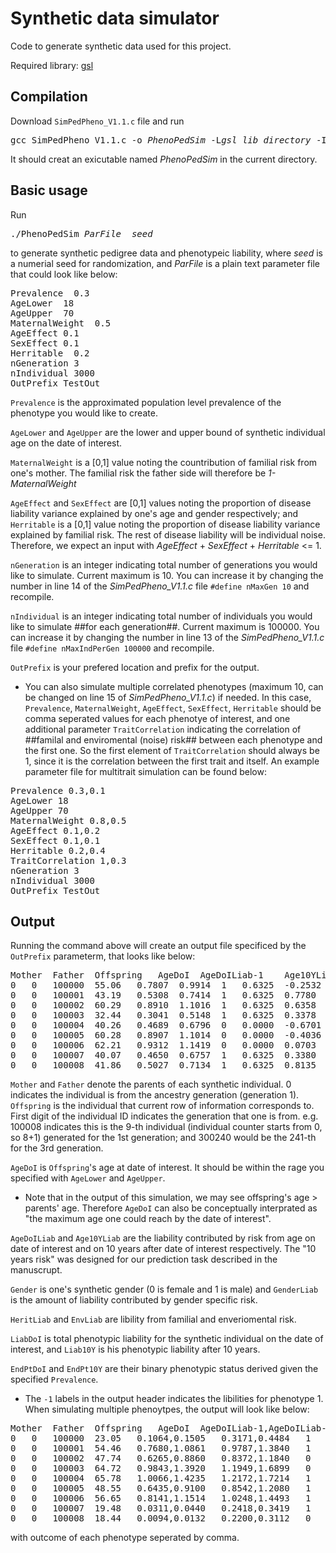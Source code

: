 # Synthetic data simulator

Code to generate synthetic data used for this project.

Required library: [gsl](https://www.gnu.org/software/gsl/)

## Compilation

Download `SimPedPheno_V1.1.c` file and run
<pre>
gcc SimPedPheno_V1.1.c -o <em>PhenoPedSim</em> -L<em>gsl_lib_directory</em> -I<em>gsl_include_directory</em> -lm -lgsl -fPIC -lcblas -lblas
</pre>
It should creat an exicutable named <em>PhenoPedSim</em> in the current directory.

## Basic usage

Run
<pre>
./PhenoPedSim <em>ParFile</em>  <em>seed</em>
</pre>
to generate synthetic pedigree data and phenotypeic liability, where <em>seed</em> is a numerial seed for randomization, and <em>ParFile</em> is a plain text parameter file that could look like below:
<pre>
Prevalence  0.3
AgeLower  18
AgeUpper  70
MaternalWeight  0.5
AgeEffect 0.1
SexEffect 0.1
Herritable  0.2
nGeneration 3
nIndividual 3000
OutPrefix TestOut
</pre>

`Prevalence` is the approximated population level prevalence of the phenotype you would like to create.

`AgeLower` and `AgeUpper` are the lower and upper bound of synthetic individual age on the date of interest.

`MaternalWeight` is a \[0,1\] value noting the countribution of familial risk from one's mother. The familial risk the father side will therefore be _1-MaternalWeight_

`AgeEffect` and `SexEffect` are \[0,1\] values noting the proportion of disease liability variance explained by one's age and gender respectively; and `Herritable` is a \[0,1\] value noting the proportion of disease liability variance explained by familial risk. The rest of disease liability will be individual noise. Therefore, we expect an input with _AgeEffect_ + _SexEffect_ + _Herritable_ <= 1.

`nGeneration` is an integer indicating total number of generations you would like to simulate. Current maximum is 10. You can increase it by changing the number in line 14 of the _SimPedPheno_V1.1.c_ file `#define nMaxGen 10` and recompile.

`nIndividual` is an integer indicating total number of individuals you would like to simulate ##for each generation##. Current maximum is 100000. You can increase it by changing the number in line 13 of the _SimPedPheno_V1.1.c_ file `#define nMaxIndPerGen 100000` and recompile.

`OutPrefix` is your prefered location and prefix for the output.

* You can also simulate multiple correlated phenotypes (maximum 10, can be changed on line 15 of _SimPedPheno_V1.1.c_) if needed. In this case, `Prevalence`, `MaternalWeight`, `AgeEffect`, `SexEffect`, `Herritable` should be comma seperated values for each phenotye of interest, and one additional parameter `TraitCorrelation` indicating the correlation of ##familal and enviromental (noise) risk## between each phenotype and the first one. So the first element of `TraitCorrelation` should always be 1, since it is the correlation between the first trait and itself. An example parameter file for multitrait simulation can be found below:

<pre>
Prevalence 0.3,0.1
AgeLower 18
AgeUpper 70
MaternalWeight 0.8,0.5
AgeEffect 0.1,0.2
SexEffect 0.1,0.1
Herritable 0.2,0.4
TraitCorrelation 1,0.3
nGeneration 3
nIndividual 3000
OutPrefix TestOut
</pre>


## Output

Running the command above will create an output file specificed by the `OutPrefix` parameterm, that looks like below:
<pre>
Mother	Father	Offspring	AgeDoI	AgeDoILiab-1	Age10YLiab-1	Gender	GenderLiab-1	HeritLiab-1	EnvLiab-1	LiabDoI-1	Liab10Y-1	EndPtDoI-1	EndPt10Y-1
0	0	100000	55.06	0.7807	0.9914	1	0.6325	-0.2532	0.8411	2.0011	2.2118	1	1
0	0	100001	43.19	0.5308	0.7414	1	0.6325	0.7780	0.5653	2.5065	2.7172	1	1
0	0	100002	60.29	0.8910	1.1016	1	0.6325	0.6358	-0.0568	2.1024	2.3131	1	1
0	0	100003	32.44	0.3041	0.5148	1	0.6325	0.3378	-0.0422	1.2322	1.4428	0	1
0	0	100004	40.26	0.4689	0.6796	0	0.0000	-0.6701	-0.8846	-1.0858	-0.8752	0	0
0	0	100005	60.28	0.8907	1.1014	0	0.0000	-0.4036	0.9296	1.4167	1.6274	1	1
0	0	100006	62.21	0.9312	1.1419	0	0.0000	0.0703	-1.2089	-0.2074	0.0033	0	0
0	0	100007	40.07	0.4650	0.6757	1	0.6325	0.3380	1.1888	2.6242	2.8349	1	1
0	0	100008	41.86	0.5027	0.7134	1	0.6325	0.8135	-0.1893	1.7594	1.9701	1	1
</pre>

`Mother` and `Father` denote the parents of each synthetic individual. 0 indicates the individual is from the ancestry generation (generation 1). `Offspring` is the individual that current row of information corresponds to. First digit of the individual ID indicates the generation that one is from. e.g. 100008 indicates this is the 9-th individual (individual counter starts from 0, so 8+1) generated for the 1st generation; and 300240 would be the 241-th for the 3rd generation.

`AgeDoI` is `Offspring`'s age at date of interest. It should be within the rage you specified with `AgeLower` and `AgeUpper`. 
* Note that in the output of this simulation, we may see offspring's age > parents' age. Therefore `AgeDoI` can also be conceptually interprated as "the maximum age one could reach by the date of interest".

`AgeDoILiab` and `Age10YLiab` are the liability contributed by risk from age on date of interest and on 10 years after date of interest respectively. The "10 years risk" was designed for our prediction task described in the manuscrupt. 

`Gender` is one's synthetic gender (0 is female and 1 is male) and `GenderLiab` is the amount of liability contributed by gender specific risk.

`HeritLiab` and `EnvLiab` are libility from familial and enveriomental risk.

`LiabDoI` is total phenotypic liability for the synthetic individual on the date of interest, and `Liab10Y` is his phenotypic liability after 10 years.

`EndPtDoI` and `EndPt10Y` are their binary phenotypic status derived given the specified `Prevalence`.

* The `-1` labels in the output header indicates the libilities for phenotype 1. When simulating multiple phenoytpes, the output will look like below:
<pre>
Mother	Father	Offspring	AgeDoI	AgeDoILiab-1,AgeDoILiab-2	Age10YLiab-1,Age10YLiab-2	Gender	GenderLiab-1,GenderLiab-2	HeritLiab-1,HeritLiab-2	EnvLiab-1,EnvLiab-2	LiabDoI-1,LiabDoI-2	Liab10Y-1,Liab10Y-2	EndPtDoI-1,EndPtDoI-2	EndPt10Y-1,EndPt10Y-2
0	0	100000	23.05	0.1064,0.1505	0.3171,0.4484	1	0.6325,0.6325	-0.2532,0.2176	0.8411,1.4910	1.3268,2.4915	1.5374,2.7894	0,1	1,1
0	0	100001	54.46	0.7680,1.0861	0.9787,1.3840	1	0.6325,0.6325	0.7780,0.1213	0.5653,-0.0683	2.7438,1.7715	2.9544,2.0694	1,0	1,0
0	0	100002	47.74	0.6265,0.8860	0.8372,1.1840	0	0.0000,0.0000	0.6358,0.7276	-0.0568,-0.2255	1.2055,1.3881	1.4162,1.6860	0,0	1,0
0	0	100003	64.72	0.9843,1.3920	1.1949,1.6899	0	0.0000,0.0000	0.3378,-0.9284	-0.0422,1.2043	1.2799,1.6679	1.4906,1.9658	0,0	1,0
0	0	100004	65.78	1.0066,1.4235	1.2172,1.7214	1	0.6325,0.6325	-0.6701,-0.5412	-0.8846,1.1172	0.0843,2.6319	0.2949,2.9299	0,1	0,1
0	0	100005	48.55	0.6435,0.9100	0.8542,1.2080	1	0.6325,0.6325	-0.4036,-0.9815	0.9296,0.3922	1.8020,0.9532	2.0126,1.2512	1,0	1,0
0	0	100006	56.65	0.8141,1.1514	1.0248,1.4493	1	0.6325,0.6325	0.0703,-0.0445	-1.2089,-0.9044	0.3080,0.8350	0.5186,1.1329	0,0	0,0
0	0	100007	19.48	0.0311,0.0440	0.2418,0.3419	1	0.6325,0.6325	0.3380,1.5162	1.1888,0.2620	2.1903,2.4546	2.4010,2.7525	1,1	1,1
0	0	100008	18.44	0.0094,0.0132	0.2200,0.3112	0	0.0000,0.0000	0.8135,-1.0937	-0.1893,0.3452	0.6336,-0.7353	0.8442,-0.4374	0,0	0,0
</pre>
with outcome of each phenotype seperated by comma.






